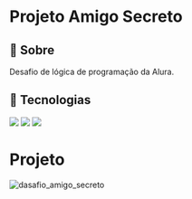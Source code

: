 <h1>Projeto Amigo Secreto </h1>

<h2>🔖 Sobre</h2>
<p>Desafio de lógica de programação da Alura.</p>

## 🚀 Tecnologias
<div>
 <img src="https://img.shields.io/badge/HTML-E34F26?style=for-the-badge&logo=html5&logoColor=white">
 <img src="https://img.shields.io/badge/CSS-1572B6?style=for-the-badge&logo=css3&logoColor=white">
 <img src="https://img.shields.io/badge/JavaScript-F7DF1E?style=for-the-badge&logo=javascript&logoColor=black">
</div>

# Projeto

![dasafio_amigo_secreto](https://github.com/user-attachments/assets/18f4d810-8128-4e1c-b03a-c46e57dc3915)
